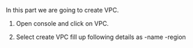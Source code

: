 In this part we are going to create VPC.
1. Open console and click on VPC.

2. Select create VPC
fill up following details as 
-name 
-region
